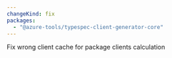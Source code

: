 ```yaml
---
changeKind: fix
packages:
  - "@azure-tools/typespec-client-generator-core"
---
```


Fix wrong client cache for package clients calculation